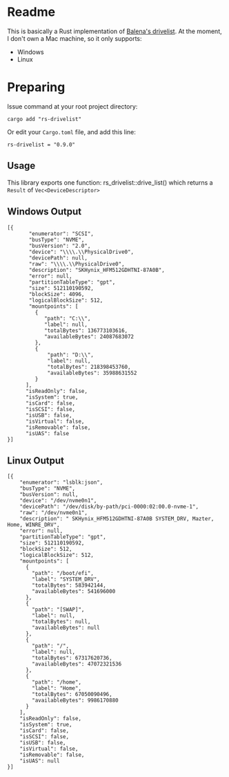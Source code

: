 # Readme
This is basically a Rust implementation of [Balena's drivelist](https://github.com/balena-io-modules/drivelist).
At the moment, I don't own a Mac machine, so it only supports:

 - Windows
 - Linux

# Preparing

Issue command at your root project directory:

    cargo add "rs-drivelist"
  Or edit your `Cargo.toml` file, and add this line:

    rs-drivelist = "0.9.0"

## Usage

This library exports one function: rs_drivelist::drive_list() which returns a `Result` of `Vec<DeviceDescriptor>`

## Windows Output

    [{
           "enumerator": "SCSI",
           "busType": "NVME",
           "busVersion": "2.0",
           "device": "\\\\.\\PhysicalDrive0",
           "devicePath": null,
           "raw": "\\\\.\\PhysicalDrive0",
           "description": "SKHynix_HFM512GDHTNI-87A0B",
           "error": null,
           "partitionTableType": "gpt",
           "size": 512110190592,
           "blockSize": 4096,
           "logicalBlockSize": 512,
           "mountpoints": [
             {
                "path": "C:\\",
                "label": null,
                "totalBytes": 136773103616,
                "availableBytes": 24087683072
             },
             {
                 "path": "D:\\",
                 "label": null,
                 "totalBytes": 218398453760,
                 "availableBytes": 35988631552
             }
          ],
          "isReadOnly": false,
          "isSystem": true,
          "isCard": false,
          "isSCSI": false,
          "isUSB": false,
          "isVirtual": false,
          "isRemovable": false,
          "isUAS": false
    }]

## Linux Output

    [{
        "enumerator": "lsblk:json",
        "busType": "NVME",
        "busVersion": null,
        "device": "/dev/nvme0n1",
        "devicePath": "/dev/disk/by-path/pci-0000:02:00.0-nvme-1",
        "raw": "/dev/nvme0n1",
        "description": " SKHynix_HFM512GDHTNI-87A0B SYSTEM_DRV, Mazter, Home, WINRE_DRV",
        "error": null,
        "partitionTableType": "gpt",
        "size": 512110190592,
        "blockSize": 512,
        "logicalBlockSize": 512,
        "mountpoints": [
          {
            "path": "/boot/efi",
            "label": "SYSTEM_DRV",
            "totalBytes": 583942144,
            "availableBytes": 541696000
          },
          {
            "path": "[SWAP]",
            "label": null,
            "totalBytes": null,
            "availableBytes": null
          },
          {
            "path": "/",
            "label": null,
            "totalBytes": 67317620736,
            "availableBytes": 47072321536
          },
          {
            "path": "/home",
            "label": "Home",
            "totalBytes": 67050090496,
            "availableBytes": 9986170880
          }
        ],
        "isReadOnly": false,
        "isSystem": true,
        "isCard": false,
        "isSCSI": false,
        "isUSB": false,
        "isVirtual": false,
        "isRemovable": false,
        "isUAS": null
    }]

